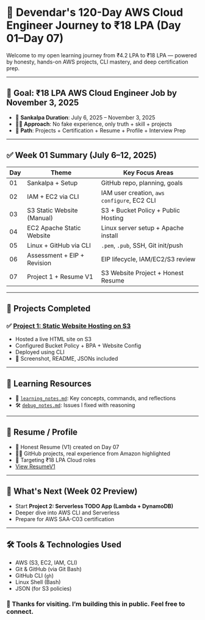 # 🚀 Devendar's 120-Day AWS Cloud Engineer Journey to ₹18 LPA (Day 01–Day 07)

Welcome to my open learning journey from ₹4.2 LPA to ₹18 LPA — powered by honesty, hands-on AWS projects, CLI mastery, and deep certification prep.

---

## 🧭 Goal: ₹18 LPA AWS Cloud Engineer Job by November 3, 2025

- 📅 **Sankalpa Duration**: July 6, 2025 – November 3, 2025
- 🧘‍♂️ **Approach**: No fake experience, only truth + skill + projects
- 🎯 **Path**: Projects + Certification + Resume + Profile + Interview Prep

---

## ✅ Week 01 Summary (July 6–12, 2025)

| Day | Theme                         | Key Focus Areas |
|-----|-------------------------------|------------------|
| 01  | Sankalpa + Setup              | GitHub repo, planning, goals |
| 02  | IAM + EC2 via CLI             | IAM user creation, `aws configure`, EC2 CLI |
| 03  | S3 Static Website (Manual)    | S3 + Bucket Policy + Public Hosting |
| 04  | EC2 Apache Static Website     | Linux server setup + Apache install |
| 05  | Linux + GitHub via CLI        | `.pem`, `.pub`, SSH, Git init/push |
| 06  | Assessment + EIP + Revision   | EIP lifecycle, IAM/EC2/S3 review |
| 07  | Project 1 + Resume V1         | S3 Website Project + Honest Resume |

---

## 🔨 Projects Completed

### ✅ [Project 1: Static Website Hosting on S3](projects/project01-s3-static-website/)

- Hosted a live HTML site on S3
- Configured Bucket Policy + BPA + Website Config
- Deployed using CLI
- 📸 Screenshot, README, JSONs included

---

## 🧠 Learning Resources

- 📘 [`learning_notes.md`](./learning_notes.md): Key concepts, commands, and reflections
- 🛠 [`debug_notes.md`](./debug_notes.md): Issues I fixed with reasoning

---

## 📄 Resume / Profile

- 📌 Honest Resume (V1) created on Day 07
- 👨‍💻 GitHub projects, real experience from Amazon highlighted
- 🎯 Targeting ₹18 LPA Cloud roles
- [View ResumeV1](./resumes/resume-profile-v1.md)

---

## 🔭 What's Next (Week 02 Preview)

- Start **Project 2: Serverless TODO App (Lambda + DynamoDB)**
- Deeper dive into AWS CLI and Serverless
- Prepare for AWS SAA-C03 certification

---
## 🛠️ Tools & Technologies Used

- AWS (S3, EC2, IAM, CLI)
- Git & GitHub (via Git Bash)
- GitHub CLI (`gh`)
- Linux Shell (Bash)
- JSON (for S3 policies)

### 🙏 Thanks for visiting. I’m building this in public. Feel free to connect.

